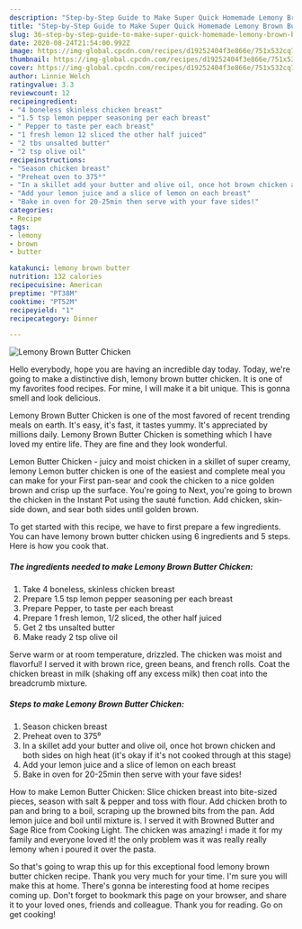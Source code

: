 ```yaml
---
description: "Step-by-Step Guide to Make Super Quick Homemade Lemony Brown Butter Chicken"
title: "Step-by-Step Guide to Make Super Quick Homemade Lemony Brown Butter Chicken"
slug: 36-step-by-step-guide-to-make-super-quick-homemade-lemony-brown-butter-chicken
date: 2020-08-24T21:54:00.992Z
image: https://img-global.cpcdn.com/recipes/d19252404f3e866e/751x532cq70/lemony-brown-butter-chicken-recipe-main-photo.jpg
thumbnail: https://img-global.cpcdn.com/recipes/d19252404f3e866e/751x532cq70/lemony-brown-butter-chicken-recipe-main-photo.jpg
cover: https://img-global.cpcdn.com/recipes/d19252404f3e866e/751x532cq70/lemony-brown-butter-chicken-recipe-main-photo.jpg
author: Linnie Welch
ratingvalue: 3.3
reviewcount: 12
recipeingredient:
- "4 boneless skinless chicken breast"
- "1.5 tsp lemon pepper seasoning per each breast"
- " Pepper to taste per each breast"
- "1 fresh lemon 12 sliced the other half juiced"
- "2 tbs unsalted butter"
- "2 tsp olive oil"
recipeinstructions:
- "Season chicken breast"
- "Preheat oven to 375⁰"
- "In a skillet add your butter and olive oil, once hot brown chicken and both sides on high heat (it&#39;s okay if it&#39;s not cooked through at this stage)"
- "Add your lemon juice and a slice of lemon on each breast"
- "Bake in oven for 20-25min then serve with your fave sides!"
categories:
- Recipe
tags:
- lemony
- brown
- butter

katakunci: lemony brown butter 
nutrition: 132 calories
recipecuisine: American
preptime: "PT38M"
cooktime: "PT52M"
recipeyield: "1"
recipecategory: Dinner

---
```



![Lemony Brown Butter Chicken](https://img-global.cpcdn.com/recipes/d19252404f3e866e/751x532cq70/lemony-brown-butter-chicken-recipe-main-photo.jpg)

Hello everybody, hope you are having an incredible day today. Today, we're going to make a distinctive dish, lemony brown butter chicken. It is one of my favorites food recipes. For mine, I will make it a bit unique. This is gonna smell and look delicious.

Lemony Brown Butter Chicken is one of the most favored of recent trending meals on earth. It's easy, it's fast, it tastes yummy. It's appreciated by millions daily. Lemony Brown Butter Chicken is something which I have loved my entire life. They are fine and they look wonderful.

Lemon Butter Chicken - juicy and moist chicken in a skillet of super creamy, lemony Lemon butter chicken is one of the easiest and complete meal you can make for your First pan-sear and cook the chicken to a nice golden brown and crisp up the surface. You&#39;re going to Next, you&#39;re going to brown the chicken in the Instant Pot using the sauté function. Add chicken, skin-side down, and sear both sides until golden brown.


To get started with this recipe, we have to first prepare a few ingredients. You can have lemony brown butter chicken using 6 ingredients and 5 steps. Here is how you cook that.

<!--inarticleads1-->

##### The ingredients needed to make Lemony Brown Butter Chicken:

1. Take 4 boneless, skinless chicken breast
1. Prepare 1.5 tsp lemon pepper seasoning per each breast
1. Prepare  Pepper, to taste per each breast
1. Prepare 1 fresh lemon, 1/2 sliced, the other half juiced
1. Get 2 tbs unsalted butter
1. Make ready 2 tsp olive oil


Serve warm or at room temperature, drizzled. The chicken was moist and flavorful! I served it with brown rice, green beans, and french rolls. Coat the chicken breast in milk (shaking off any excess milk) then coat into the breadcrumb mixture. 

<!--inarticleads2-->

##### Steps to make Lemony Brown Butter Chicken:

1. Season chicken breast
1. Preheat oven to 375⁰
1. In a skillet add your butter and olive oil, once hot brown chicken and both sides on high heat (it&#39;s okay if it&#39;s not cooked through at this stage)
1. Add your lemon juice and a slice of lemon on each breast
1. Bake in oven for 20-25min then serve with your fave sides!


How to make Lemon Butter Chicken: Slice chicken breast into bite-sized pieces, season with salt &amp; pepper and toss with flour. Add chicken broth to pan and bring to a boil, scraping up the browned bits from the pan. Add lemon juice and boil until mixture is. I served it with Browned Butter and Sage Rice from Cooking Light. The chicken was amazing! i made it for my family and everyone loved it! the only problem was it was really really lemony when i poured it over the pasta. 

So that's going to wrap this up for this exceptional food lemony brown butter chicken recipe. Thank you very much for your time. I'm sure you will make this at home. There's gonna be interesting food at home recipes coming up. Don't forget to bookmark this page on your browser, and share it to your loved ones, friends and colleague. Thank you for reading. Go on get cooking!
